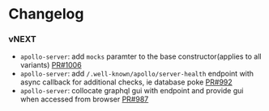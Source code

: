 # Changelog

### vNEXT

* `apollo-server`: add `mocks` paramter to the base constructor(applies to all variants) [PR#1006](https://github.com/apollographql/apollo-server/pull/1006)
* `apollo-server`: add `/.well-known/apollo/server-health` endpoint with async callback for additional checks, ie database poke [PR#992](https://github.com/apollographql/apollo-server/pull/992)
* `apollo-server`: collocate graphql gui with endpoint and provide gui when accessed from browser [PR#987](https://github.com/apollographql/apollo-server/pull/987)
